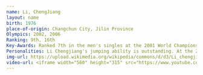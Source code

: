 ```yaml
---
name: Li, ChengJiang
layout: name
birth: 1976
place-of-origin: Changchun City, Jilin Province
Olympics: 2002, 2006
Ranking: 9th, 16th
Key-Awards: Ranked 7th in the men's singles at the 2001 World Championships
Personalities: Li Chengjiang's jumping ability is outstanding. At the 2001 ISU Four Continents Championships, Li became the first athlete to complete the quad flip with a standard jump. He was also able to successfully complete the quad toeloop on the ice.
img-url: https://upload.wikimedia.org/wikipedia/commons/d/d3/Li_chengjiang.jpg
video-url: <iframe width="560" height="315" src="https://www.youtube.com/embed/cGWMcGgdnhM" title="YouTube video player" frameborder="0" allow="accelerometer; autoplay; clipboard-write; encrypted-media; gyroscope; picture-in-picture" allowfullscreen></iframe>
---
```

